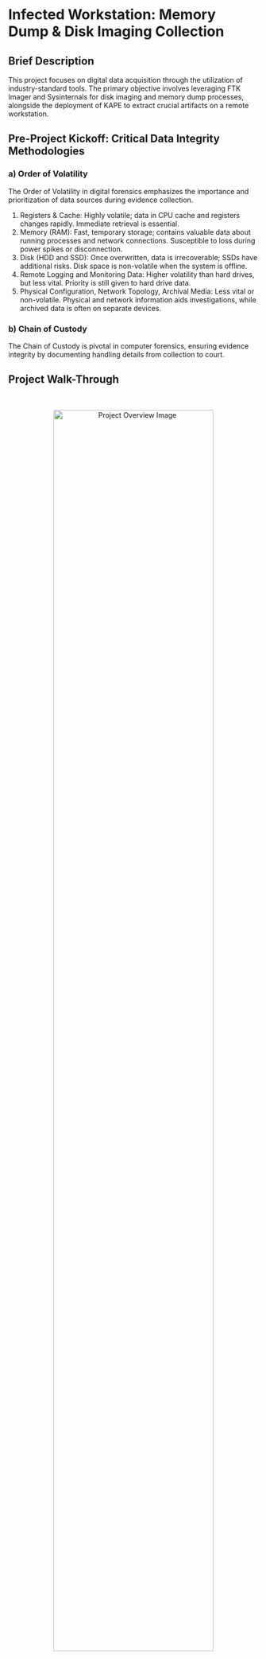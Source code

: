 <h1>Infected Workstation: Memory Dump & Disk Imaging Collection</h1>

<h2>Brief Description</h2>
<p>This project focuses on digital data acquisition through the utilization of industry-standard tools. The primary objective involves leveraging FTK Imager and Sysinternals for disk imaging and memory dump processes, alongside the deployment of KAPE to extract crucial artifacts on a remote workstation.</p>

<h2>Pre-Project Kickoff: Critical Data Integrity Methodologies</h2>

<h3><b>a)</b> Order of Volatility</h3>
<p>The Order of Volatility in digital forensics emphasizes the importance and prioritization of data sources during evidence collection.</p>
<ol>
    <li>Registers & Cache: Highly volatile; data in CPU cache and registers changes rapidly. Immediate retrieval is essential.</li>
    <li>Memory (RAM): Fast, temporary storage; contains valuable data about running processes and network connections. Susceptible to loss during power spikes or disconnection.</li>
    <li>Disk (HDD and SSD): Once overwritten, data is irrecoverable; SSDs have additional risks. Disk space is non-volatile when the system is offline.</li>
    <li>Remote Logging and Monitoring Data: Higher volatility than hard drives, but less vital. Priority is still given to hard drive data.</li>
    <li>Physical Configuration, Network Topology, Archival Media: Less vital or non-volatile. Physical and network information aids investigations, while archived data is often on separate devices.</li>
</ol>

<h3><b>b)</b> Chain of Custody</h3>
<p>The Chain of Custody is pivotal in computer forensics, ensuring evidence integrity by documenting handling details from collection to court.</p>

<h2>Project Walk-Through</h2>
<br/>
<p align="center">
    <img src="https://imgur.com/fP2d0T9.png" height="80%" width="80%" alt="Project Overview Image">
</p>
<br/>
<h2>Languages and Utilities Used</h2>
<ul>
    <li><b>PowerShell</b></li>
    <li><b>FTK Imager</b></li>
    <li><b>ProcDump - sysinternals</b></li>
    <li><b>KAPE</b></li>
</ul>

<h3>Collecting Memory Dump using FTK Imager</h3>
<br/>
<p>Open FTK Imager: Go to File > Capture Memory > Select Destination Path > Capture Memory</p>
<br/>
<img src="https://imgur.com/guy3Nys.png" height="80%" width="80%" alt="FTK Imager Memory Capture">
<br/>
<br/>
<h3>Collecting Memory Dump: ProcDump (Sysinternals) to retrieve memory image of a specific process</h3>
<br/>
<p>Change the Directory to where the procdump.exe file resides, use the calculator application as an example</p>
<br/>
<img src="https://imgur.com/Dj1GCrN.png" height="80%" width="80%" alt="ProcDump Directory Change">
<br/>
<br/>
<p>Get Process ID (PID) for the calculator application</p>
<br/>
<p>Shell command: <code>Get-Process | findstr -I calc</code></p>
<br/>
<p>Results Output: PID = 4420</p>
<br/>
<img src="https://imgur.com/ABxLoZm.png" height="80%" width="80%" alt="PID Results Output">
<br/>
<br/>
<p>After retrieving PID, use ProcDump to create a full memory dump of this process using:</p>
<br/>
<p>Command: <code>.\procdump.exe -ma 4420</code></p>
<br/>
<img src="https://imgur.com/K1zVv80.png" height="80%" width="80%" alt="ProcDump Memory Dump">
<br/>
<br/>
<p>In an incident response engagement, we can use these utilities to capture the image of Malware running on a system.
<br/>
<br/>
<h3>Collecting Disk Image using FTK Imager</h3>
<br/>
<p>Open FTK Imager: Go to File > Create Disk Image > Select Source from Physical Drive</p>
<br/>
<img src="https://imgur.com/liZWHGq.png" height="80%" width="80%" alt="FTK Imager Disk Image Creation">
<br/>
<br/>
<p>Select a Drive input</p>
<br/>
<br/>
<img src="https://imgur.com/Zxb4QuC.png" height="80%" width="80%" alt="Drive Input Selection">
<br/>
<br/>
<p>Create Image - Select the output destination for the file. Click Add and change the format type to a .E01 file. This filetype is used by analysis tools, such as the enterprise-grade forensics triage software EnCase.</p>
<br/>
<img src="https://imgur.com/MVLtw1f.png" height="80%" width="80%" alt="FTK Imager Disk Image Output">
<br/>
<br/>
<p>Select Output location and filename:</p>
<br/>
<img src="https://imgur.com/7o9Ijn0.png" height="80%" width="80%" alt="Output Location and Filename">
<br/>
<img src="https://imgur.com/eywXn2y.png" height="80%" width="80%" alt="Output Location and Filename 2">
<br/>
<p>Once the disk image is complete, FTK Imager will provide us with hash values for integrity purposes.</p>
<!-- Add additional content as needed -->

</body>
</html>
<p>So we can ensure that the disk image or any copies are the exact same as when it was acquired. This allows us to prove or disprove claims of data corruption or tampering.</p>
<br/>
<img src="https://imgur.com/yXysp7b.png" height="80%" width="80%" alt="FTK Imager Disk Image Hash Values">
<br/>
<br/>
<h3>Live Acquisition - Remote KAPE</h3>
<br/>
<p>Copy and Paste the KAPE Application from Host to Guest workstation via a RDP connection</p>
<br/>
<img src="https://imgur.com/8ImXICP.png" height="80%" width="80%" alt="FTK Imager Disk Image Creation">
<br/>
<br/>
<p>Open KAPE on Guest workstation, Config target options, source, destination and items then > Execute </p>
<br/>
<br/>
<img src="https://imgur.com/3DPZY6Q.png" height="80%" width="80%" alt="Drive Input Selection">
<br/>
<br/>
<p>Exfiltrate Kape output from guest workstation to host workstation and analyze results.</p>
<br/>
<img src="https://imgur.com/Irq3N53.png" height="80%" width="80%" alt="FTK Imager Disk Image Output">
<br/>
<br/>
<!-- Add additional sections or content as needed -->

<h2>Conclusion</h2>
<p>In conclusion, the use of industry-standard tools such as FTK Imager, Sysinternals, and KAPE facilitates efficient and effective digital data acquisition for forensic purposes. The adherence to critical data integrity methodologies, including the Order of Volatility and Chain of Custody, ensures the reliability and admissibility of the acquired evidence in legal proceedings.</p>

<p>This project walkthrough provides a comprehensive guide to collecting memory dumps and disk images, crucial steps in investigating and responding to incidents involving potentially compromised workstations.</p>

